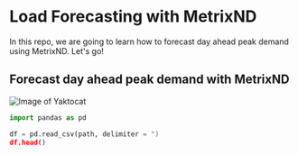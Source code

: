 # Load Forecasting with MetrixND
In this repo, we are going to learn how to forecast day ahead peak demand using MetrixND. Let's go!

## Forecast day ahead peak demand with MetrixND

![Image of Yaktocat](https://octodex.github.com/images/yaktocat.png)

``` python
import pandas as pd

df = pd.read_csv(path, delimiter = ")
df.head()
```
